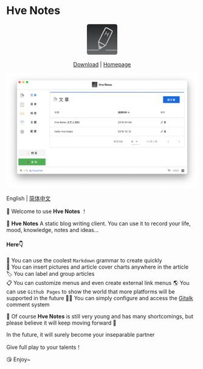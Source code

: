 # Hve Notes

<div align="center">
  <img src="public/app-icons/logo.png"  width="80px" height="80px">

  [Download](https://github.com/hellohve/hve-notes/releases) | [Homepage](http://hvenotes.fehey.com/)

</div>

<div align="center">
  <img src="hve-notes-app.png">

</div>

English | [简体中文](https://github.com/hve-notes/hve-notes/blob/master/README-zh_CN.md)  

👏  Welcome to use **Hve Notes** ！  

🌈  **Hve Notes** A static blog writing client. You can use it to record your life, mood, knowledge, notes and ideas...

#### Here👇
📝  You can use the coolest  `Markdown` grammar to create quickly  
🌉  You can insert pictures and article cover charts anywhere in the article  
🏷️  You can label and group articles  
📋  You can customize menus and even create external link menus
🌎  You can use `Github Pages` to show the world that more platforms will be supported in the future
💬  You can simply configure and access the [Gitalk](https://github.com/gitalk/gitalk) comment system

🌱  Of course **Hve Notes** is still very young and has many shortcomings, but please believe it will keep moving forward 🏃

In the future, it will surely become your inseparable partner

Give full play to your talents！

😘  Enjoy~
